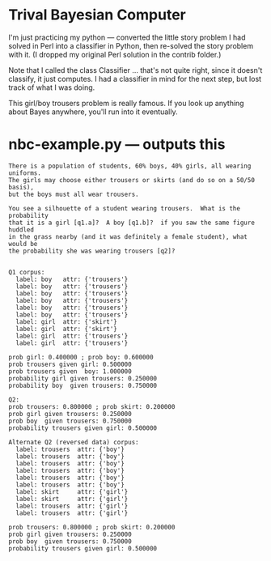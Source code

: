 # Trival Bayesian Computer

I'm just practicing my python — converted the little story problem I had solved
in Perl into a classifier in Python, then re-solved the story problem with it.
(I dropped my original Perl solution in the contrib folder.)

Note that I called the class Classifier … that's not quite right, since it
doesn't classify, it just computes.  I had a classifier in mind for the next
step, but lost track of what I was doing.

This girl/boy trousers problem is really famous. If you look up anything about
Bayes anywhere, you'll run into it eventually.

# nbc-example.py — outputs this

    There is a population of students, 60% boys, 40% girls, all wearing uniforms.
    The girls may choose either trousers or skirts (and do so on a 50/50 basis),
    but the boys must all wear trousers.

    You see a silhouette of a student wearing trousers.  What is the probability
    that it is a girl [q1.a]?  A boy [q1.b]?  if you saw the same figure huddled
    in the grass nearby (and it was definitely a female student), what would be
    the probability she was wearing trousers [q2]?


    Q1 corpus:
      label: boy   attr: {'trousers'}
      label: boy   attr: {'trousers'}
      label: boy   attr: {'trousers'}
      label: boy   attr: {'trousers'}
      label: boy   attr: {'trousers'}
      label: boy   attr: {'trousers'}
      label: girl  attr: {'skirt'}
      label: girl  attr: {'skirt'}
      label: girl  attr: {'trousers'}
      label: girl  attr: {'trousers'}

    prob girl: 0.400000 ; prob boy: 0.600000
    prob trousers given girl: 0.500000
    prob trousers given  boy: 1.000000
    probability girl given trousers: 0.250000
    probability boy  given trousers: 0.750000

    Q2:
    prob trousers: 0.800000 ; prob skirt: 0.200000
    prob girl given trousers: 0.250000
    prob boy  given trousers: 0.750000
    probability trousers given girl: 0.500000

    Alternate Q2 (reversed data) corpus:
      label: trousers  attr: {'boy'}
      label: trousers  attr: {'boy'}
      label: trousers  attr: {'boy'}
      label: trousers  attr: {'boy'}
      label: trousers  attr: {'boy'}
      label: trousers  attr: {'boy'}
      label: skirt     attr: {'girl'}
      label: skirt     attr: {'girl'}
      label: trousers  attr: {'girl'}
      label: trousers  attr: {'girl'}

    prob trousers: 0.800000 ; prob skirt: 0.200000
    prob girl given trousers: 0.250000
    prob boy  given trousers: 0.750000
    probability trousers given girl: 0.500000
